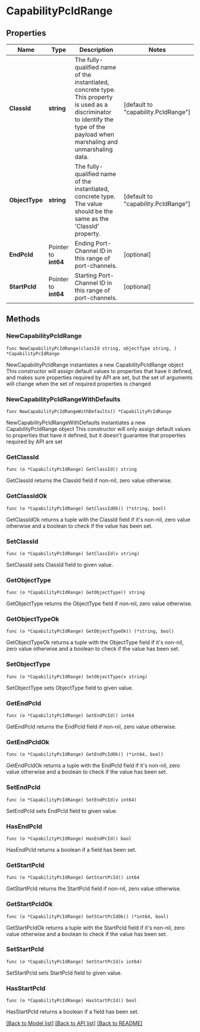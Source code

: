 # CapabilityPcIdRange

## Properties

Name | Type | Description | Notes
------------ | ------------- | ------------- | -------------
**ClassId** | **string** | The fully-qualified name of the instantiated, concrete type. This property is used as a discriminator to identify the type of the payload when marshaling and unmarshaling data. | [default to "capability.PcIdRange"]
**ObjectType** | **string** | The fully-qualified name of the instantiated, concrete type. The value should be the same as the &#39;ClassId&#39; property. | [default to "capability.PcIdRange"]
**EndPcId** | Pointer to **int64** | Ending Port-Channel ID in this range of port-channels. | [optional] 
**StartPcId** | Pointer to **int64** | Starting Port-Channel ID in this range of port-channels. | [optional] 

## Methods

### NewCapabilityPcIdRange

`func NewCapabilityPcIdRange(classId string, objectType string, ) *CapabilityPcIdRange`

NewCapabilityPcIdRange instantiates a new CapabilityPcIdRange object
This constructor will assign default values to properties that have it defined,
and makes sure properties required by API are set, but the set of arguments
will change when the set of required properties is changed

### NewCapabilityPcIdRangeWithDefaults

`func NewCapabilityPcIdRangeWithDefaults() *CapabilityPcIdRange`

NewCapabilityPcIdRangeWithDefaults instantiates a new CapabilityPcIdRange object
This constructor will only assign default values to properties that have it defined,
but it doesn't guarantee that properties required by API are set

### GetClassId

`func (o *CapabilityPcIdRange) GetClassId() string`

GetClassId returns the ClassId field if non-nil, zero value otherwise.

### GetClassIdOk

`func (o *CapabilityPcIdRange) GetClassIdOk() (*string, bool)`

GetClassIdOk returns a tuple with the ClassId field if it's non-nil, zero value otherwise
and a boolean to check if the value has been set.

### SetClassId

`func (o *CapabilityPcIdRange) SetClassId(v string)`

SetClassId sets ClassId field to given value.


### GetObjectType

`func (o *CapabilityPcIdRange) GetObjectType() string`

GetObjectType returns the ObjectType field if non-nil, zero value otherwise.

### GetObjectTypeOk

`func (o *CapabilityPcIdRange) GetObjectTypeOk() (*string, bool)`

GetObjectTypeOk returns a tuple with the ObjectType field if it's non-nil, zero value otherwise
and a boolean to check if the value has been set.

### SetObjectType

`func (o *CapabilityPcIdRange) SetObjectType(v string)`

SetObjectType sets ObjectType field to given value.


### GetEndPcId

`func (o *CapabilityPcIdRange) GetEndPcId() int64`

GetEndPcId returns the EndPcId field if non-nil, zero value otherwise.

### GetEndPcIdOk

`func (o *CapabilityPcIdRange) GetEndPcIdOk() (*int64, bool)`

GetEndPcIdOk returns a tuple with the EndPcId field if it's non-nil, zero value otherwise
and a boolean to check if the value has been set.

### SetEndPcId

`func (o *CapabilityPcIdRange) SetEndPcId(v int64)`

SetEndPcId sets EndPcId field to given value.

### HasEndPcId

`func (o *CapabilityPcIdRange) HasEndPcId() bool`

HasEndPcId returns a boolean if a field has been set.

### GetStartPcId

`func (o *CapabilityPcIdRange) GetStartPcId() int64`

GetStartPcId returns the StartPcId field if non-nil, zero value otherwise.

### GetStartPcIdOk

`func (o *CapabilityPcIdRange) GetStartPcIdOk() (*int64, bool)`

GetStartPcIdOk returns a tuple with the StartPcId field if it's non-nil, zero value otherwise
and a boolean to check if the value has been set.

### SetStartPcId

`func (o *CapabilityPcIdRange) SetStartPcId(v int64)`

SetStartPcId sets StartPcId field to given value.

### HasStartPcId

`func (o *CapabilityPcIdRange) HasStartPcId() bool`

HasStartPcId returns a boolean if a field has been set.


[[Back to Model list]](../README.md#documentation-for-models) [[Back to API list]](../README.md#documentation-for-api-endpoints) [[Back to README]](../README.md)


